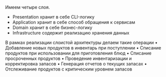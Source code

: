 Имеем четыре слоя.
- Presentation хранит в себе CLI-логику
- Application хранит в себе способ обращения к сервисам
- Domain хранит в себе бизнес-логику
- Infrastructure содержит реализацию хранения данных

В рамках реализации слоистой архитектуры делаем такие операции
• Добавление новых продуктов в инвентарь при поступлении
• Списание продуктов при использовании для приготовления блюд
• Списание просроченных продуктов
• Проведение инвентаризации и корректировка запасов
• Генерация отчетов о текущих запасах
• Отслеживание продуктов с критическим уровнем запасов

